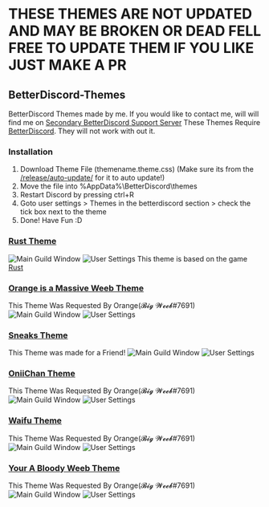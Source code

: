 # THESE THEMES ARE NOT UPDATED AND MAY BE BROKEN OR DEAD FELL FREE TO UPDATE THEM IF YOU LIKE JUST MAKE A PR

## BetterDiscord-Themes
BetterDiscord Themes made by me.
If you would like to contact me, will will find me on [Secondary BetterDiscord Support Server](https://discordapp.com/invite/2HScm8j)
These Themes Require [BetterDiscord](https://betterdiscord.net/home/). They will not work with out it.

### Installation
1. Download Theme File (themename.theme.css) (Make sure its from the [/release/auto-update/](/release/auto-update/) for it to auto update!)
2. Move the file into %AppData%\BetterDiscord\themes
3. Restart Discord by pressing ctrl+R
4. Goto user settings > Themes in the betterdiscord section > check the tick box next to the theme
5. Done! Have Fun :D

### [Rust Theme](/release/auto-update/rust.theme.css)
![Main Guild Window](https://i.imgur.com/oek4sd0.png)
![User Settings](https://i.imgur.com/Fu3wowX.png)
This theme is based on the game [Rust](https://rust.facepunch.com/)

### [Orange is a Massive Weeb Theme](/release/auto-update/OrangeisaMassiveWeeb.theme.css)
This Theme Was Requested By Orange(𝓑𝓲𝓰 𝓦𝓮𝓮𝓫#7691)
![Main Guild Window](https://i.imgur.com/7VNSUxR.png)
![User Settings](https://i.imgur.com/XePFUGl.png)

### [Sneaks Theme](/release/auto-update/sneaksTheme.theme.css)
This Theme was made for a Friend!
![Main Guild Window](https://i.imgur.com/dNnND9c.png)
![User Settings](https://i.imgur.com/awZZcQ1.png)

### [OniiChan Theme](/release/auto-update/OniiChan.theme.css)
This Theme Was Requested By Orange(𝓑𝓲𝓰 𝓦𝓮𝓮𝓫#7691)
![Main Guild Window](https://i.imgur.com/LdzL0oJ.png)
![User Settings](https://i.imgur.com/GfDm2zR.png)

### [Waifu Theme](/release/auto-update/Waifu.theme.css)
This Theme Was Requested By Orange(𝓑𝓲𝓰 𝓦𝓮𝓮𝓫#7691)
![Main Guild Window](https://i.imgur.com/uNRGwiJ.png)
![User Settings](https://i.imgur.com/1Q5Xqff.png)

### [Your A Bloody Weeb Theme](/release/auto-update/Waifu.theme.css)
This Theme Was Requested By Orange(𝓑𝓲𝓰 𝓦𝓮𝓮𝓫#7691)
![Main Guild Window](https://i.imgur.com/llPna4M.png)
![User Settings](https://i.imgur.com/qStOtdg.png)
